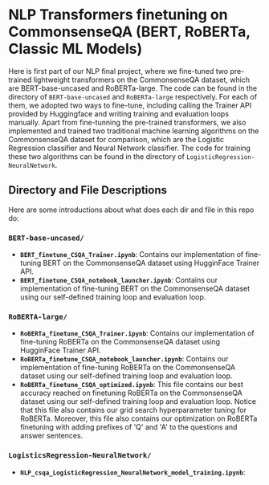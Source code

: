 # NLP Transformers finetuning on CommonsenseQA (BERT, RoBERTa, Classic ML Models)

Here is first part of our NLP final project, where we fine-tuned two pre-trained lightweight transformers on the CommonsenseQA dataset, which are BERT-base-uncased and RoBERTa-large. The code can be found in the directory of `BERT-base-uncased` and `RoBERTa-large` respectively. For each of them, we adopted two ways to fine-tune, including calling the Trainer API provided by Huggingface and writing training and evaluation loops manually. Apart from fine-tunning the pre-trained transformers, we also implemented and trained two traditional machine learning algorithms on the CommonsenseQA dataset for comparison, which are the Logistic Regression classifier and Neural Network classifier. The code for training these two algorithms can be found in the directory of `LogisticRegression-NeuralNetwork`.


## Directory and File Descriptions
Here are some introductions about what does each dir and file in this repo do:

### `BERT-base-uncased/`
- **`BERT_finetune_CSQA_Trainer.ipynb`**: Contains our implementation of fine-tuning BERT on the CommonsenseQA dataset using HugginFace Trainer API.
- **`BERT_finetune_CSQA_notebook_launcher.ipynb`**: Contains our implementation of fine-tuning BERT on the CommonsenseQA dataset using our self-defined training loop and evaluation loop.

### `RoBERTA-large/`
- **`RoBERTa_finetune_CSQA_Trainer.ipynb`**: Contains our implementation of fine-tuning RoBERTa on the CommonsenseQA dataset using HugginFace Trainer API.
- **`RoBERTa_finetune_CSQA_notebook_launcher.ipynb`**: Contains our implementation of fine-tuning RoBERTa on the CommonsenseQA dataset using our self-defined training loop and evaluation loop.
- **`RoBERTa_finetune_CSQA_optimized.ipynb`**: This file contains our best accuracy reached on finetuning RoBERTa on the CommonsenseQA dataset using our self-defined training loop and evaluation loop. Notice that this file also contains our grid search hyperparameter tuning for RoBERTa. Moreover, this file also contains our optimization on RoBERTa finetuning with adding prefixes of 'Q' and 'A' to the questions and answer sentences.

### `LogisticsRegression-NeuralNetwork/`
- **`NLP_csqa_LogisticRegression_NeuralNetwork_model_training.ipynb`**: 
